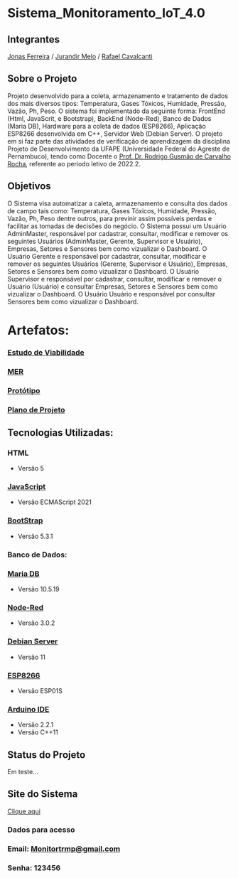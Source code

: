 # Sistema_Monitoramento_IoT_4.0

## Integrantes
[Jonas Ferreira](https://github.com/jonasleal) / [Jurandir Melo](https://github.com/jsmelo) / [Rafael Cavalcanti](https://github.com/mrafaelcavalcanti)

## Sobre o Projeto
Projeto desenvolvido para a coleta, armazenamento e tratamento de dados dos mais diversos tipos: Temperatura, Gases Tóxicos, Humidade, Pressão, Vazão, Ph, Peso. O sistema foi implementado da seguinte forma: FrontEnd (Html, JavaScrit, e Bootstrap), BackEnd (Node-Red), Banco de Dados (Maria DB), Hardware para a coleta de dados (ESP8266), Aplicação ESP8266 desenvolvida em C++, Servidor Web (Debian Server). O projeto em si faz parte das atividades de verificação de aprendizagem da disciplina Projeto de Desenvolvimento da UFAPE (Universidade Federal do Agreste de Pernambuco), tendo como Docente o [Prof. Dr. Rodrigo Gusmão de Carvalho Rocha](https://github.com/), referente ao período letivo de 2022.2.

## Objetivos
O Sistema visa automatizar a caleta, armazenamento e consulta dos dados de campo tais como: Temperatura, Gases Tóxicos, Humidade, Pressão, Vazão, Ph, Peso dentre outros, para previnir assim possíveis perdas e facilitar as tomadas de decisões do negócio.
O Sistema possui um Usuário AdminMaster, responsável por cadastrar, consultar, modificar e remover os seguintes Usuários (AdminMaster, Gerente, Supervisor e Usuário), Empresas, Setores e Sensores bem como vizualizar o Dashboard.
O Usuário Gerente e responsável por cadastrar, consultar, modificar e remover os seguintes Usuários (Gerente, Supervisor e Usuário), Empresas, Setores e Sensores bem como vizualizar o Dashboard. 
O Usuário Supervisor e responsável por cadastrar, consultar, modificar e remover o Usuário (Usuário) e consultar Empresas, Setores e Sensores bem como vizualizar o Dashboard.
O Usuário Usuário e responsável por consultar Sensores bem como vizualizar o Dashboard.
# Artefatos:
### [Estudo de Viabilidade](https://github.com/jsmelo/Sistema_Monitoramento_IoT_4.0/blob/main/Material%20Adicional/EstudodeViabilidade.pdf)
### [MER](https://github.com/jsmelo/Sistema_Monitoramento_IoT_4.0/blob/main/Diagrama%20de%20Classes/Diagrama%20de%20Classes.jpeg)
### [Protótipo](https://www.figma.com/file/1UZF64ZKqeXfndqIP9vi8i/Project-Management-Dashboard---FREE-(Community)?type=design&node-id=0%3A1&mode=design&t=NMA34PAUckQxzE0S-1)
### [Plano de Projeto](https://github.com/jsmelo/Sistema_Monitoramento_IoT_4.0/blob/main/Material%20Adicional/PlanodeProjeto-Projetao.pdf)

## Tecnologias Utilizadas:
### HTML
*   Versão 5
### [JavaScript](https://www.javascript.com)
*   Versão ECMAScript 2021 
 ### [BootStrap](https://cdn.jsdelivr.net/npm/bootstrap@5.3.1/dist/css/bootstrap.min.css)
*   Versão 5.3.1
### Banco de Dados:
 ### [Maria DB](https://mariadb.org/)
*   Versão 10.5.19
### [Node-Red](https://nodered.org/)
*   Versão 3.0.2
### [Debian Server](https://servidordebian.org/)
*   Versão 11
### [ESP8266](https://www.espressif.com/en/products/socs/esp8266)
*   Versão ESP01S
### [Arduino IDE](https://www.arduino.cc/en/software)
*   Versão 2.2.1
*   Versão C++11

## Status do Projeto
Em teste...
## Site do Sistema
[Clique aqui](http://http://matrixprovedor.net:9152/login.html)
### Dados para acesso
### Email: Monitortrmp@gmail.com
### Senha: 123456
